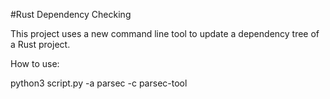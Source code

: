 #Rust Dependency Checking


This project uses a new command line tool to update a dependency tree of a Rust project.

How to use: 

python3 script.py -a parsec -c parsec-tool
